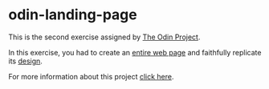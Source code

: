 # odin-landing-page

This is the second exercise assigned by [The Odin Project](https://www.theodinproject.com/about).

In this exercise, you had to create an [entire web page](https://cdn.statically.io/gh/TheOdinProject/curriculum/81a5d553f4073e593d23a6ab00d50eef8620796d/foundations/html_css/project/imgs/01.png) and faithfully replicate its [design](https://cdn.statically.io/gh/TheOdinProject/curriculum/81a5d553f4073e593d23a6ab00d50eef8620796d/foundations/html_css/project/imgs/02.png). 

For more information about this project [click here](https://www.theodinproject.com/lessons/foundations-landing-page#assignment).
